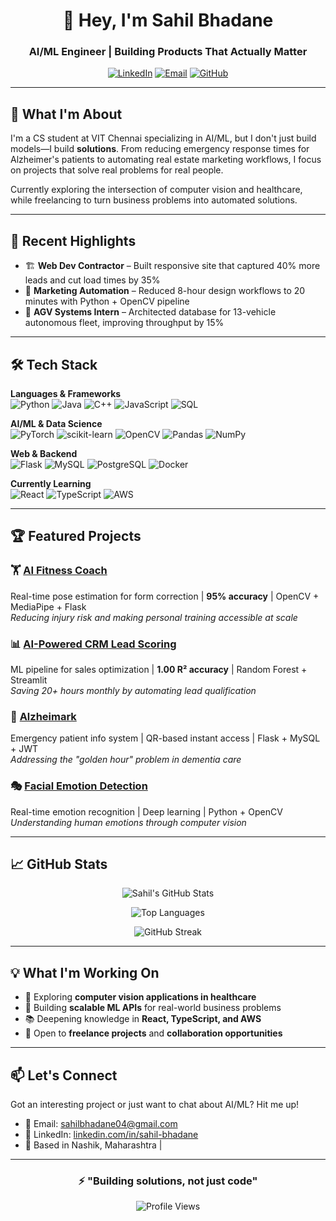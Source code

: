 <div align="center">
  
# 👋 Hey, I'm Sahil Bhadane

### AI/ML Engineer | Building Products That Actually Matter

[![LinkedIn](https://img.shields.io/badge/LinkedIn-0077B5?style=for-the-badge&logo=linkedin&logoColor=white)](https://www.linkedin.com/in/sahil-bhadane)
[![Email](https://img.shields.io/badge/Email-D14836?style=for-the-badge&logo=gmail&logoColor=white)](mailto:sahilbhadane04@gmail.com)
[![GitHub](https://img.shields.io/badge/GitHub-100000?style=for-the-badge&logo=github&logoColor=white)](https://github.com/SahilSBhadane)

</div>

---

## 🚀 What I'm About

I'm a CS student at VIT Chennai specializing in AI/ML, but I don't just build models—I build **solutions**. From reducing emergency response times for Alzheimer's patients to automating real estate marketing workflows, I focus on projects that solve real problems for real people.

Currently exploring the intersection of computer vision and healthcare, while freelancing to turn business problems into automated solutions.

---

## 💼 Recent Highlights

- 🏗️ **Web Dev Contractor** – Built responsive site that captured 40% more leads and cut load times by 35%
- 🤖 **Marketing Automation** – Reduced 8-hour design workflows to 20 minutes with Python + OpenCV pipeline
- 🚗 **AGV Systems Intern** – Architected database for 13-vehicle autonomous fleet, improving throughput by 15%

---

## 🛠️ Tech Stack

**Languages & Frameworks**  
![Python](https://img.shields.io/badge/Python-3776AB?style=flat&logo=python&logoColor=white)
![Java](https://img.shields.io/badge/Java-ED8B00?style=flat&logo=openjdk&logoColor=white)
![C++](https://img.shields.io/badge/C++-00599C?style=flat&logo=c%2B%2B&logoColor=white)
![JavaScript](https://img.shields.io/badge/JavaScript-F7DF1E?style=flat&logo=javascript&logoColor=black)
![SQL](https://img.shields.io/badge/SQL-4479A1?style=flat&logo=mysql&logoColor=white)

**AI/ML & Data Science**  
![PyTorch](https://img.shields.io/badge/PyTorch-EE4C2C?style=flat&logo=pytorch&logoColor=white)
![scikit-learn](https://img.shields.io/badge/scikit--learn-F7931E?style=flat&logo=scikit-learn&logoColor=white)
![OpenCV](https://img.shields.io/badge/OpenCV-5C3EE8?style=flat&logo=opencv&logoColor=white)
![Pandas](https://img.shields.io/badge/Pandas-150458?style=flat&logo=pandas&logoColor=white)
![NumPy](https://img.shields.io/badge/NumPy-013243?style=flat&logo=numpy&logoColor=white)

**Web & Backend**  
![Flask](https://img.shields.io/badge/Flask-000000?style=flat&logo=flask&logoColor=white)
![MySQL](https://img.shields.io/badge/MySQL-4479A1?style=flat&logo=mysql&logoColor=white)
![PostgreSQL](https://img.shields.io/badge/PostgreSQL-316192?style=flat&logo=postgresql&logoColor=white)
![Docker](https://img.shields.io/badge/Docker-2496ED?style=flat&logo=docker&logoColor=white)

**Currently Learning**  
![React](https://img.shields.io/badge/React-20232A?style=flat&logo=react&logoColor=61DAFB)
![TypeScript](https://img.shields.io/badge/TypeScript-007ACC?style=flat&logo=typescript&logoColor=white)
![AWS](https://img.shields.io/badge/AWS-232F3E?style=flat&logo=amazon-aws&logoColor=white)

---

## 🏆 Featured Projects

### 🏋️ [AI Fitness Coach](https://github.com/SahilSBhadane/AI-Fitness-Coach)
Real-time pose estimation for form correction | **95% accuracy** | OpenCV + MediaPipe + Flask  
*Reducing injury risk and making personal training accessible at scale*

### 📊 [AI-Powered CRM Lead Scoring](https://github.com/SahilSBhadane/CRM-Lead-Scoring)
ML pipeline for sales optimization | **1.00 R² accuracy** | Random Forest + Streamlit  
*Saving 20+ hours monthly by automating lead qualification*

### 🧠 [Alzheimark](https://github.com/SahilSBhadane/Alzheimark)
Emergency patient info system | QR-based instant access | Flask + MySQL + JWT  
*Addressing the "golden hour" problem in dementia care*

### 🎭 [Facial Emotion Detection](https://github.com/SahilSBhadane/Facial-Emotion-Detection)
Real-time emotion recognition | Deep learning | Python + OpenCV  
*Understanding human emotions through computer vision*

---

## 📈 GitHub Stats

<div align="center">
  
![Sahil's GitHub Stats](https://github-readme-stats.vercel.app/api?username=SahilSBhadane&show_icons=true&theme=radical&hide_border=true&bg_color=0D1117)

![Top Languages](https://github-readme-stats.vercel.app/api/top-langs/?username=SahilSBhadane&layout=compact&theme=radical&hide_border=true&bg_color=0D1117)

![GitHub Streak](https://github-readme-streak-stats.herokuapp.com/?user=SahilSBhadane&theme=radical&hide_border=true&background=0D1117)

</div>

---

## 💡 What I'm Working On

- 🔬 Exploring **computer vision applications in healthcare**
- 🎯 Building **scalable ML APIs** for real-world business problems
- 📚 Deepening knowledge in **React, TypeScript, and AWS**
- 🤝 Open to **freelance projects** and **collaboration opportunities**

---

## 📫 Let's Connect

Got an interesting project or just want to chat about AI/ML? Hit me up!

- 📧 Email: sahilbhadane04@gmail.com
- 💼 LinkedIn: [linkedin.com/in/sahil-bhadane](https://www.linkedin.com/in/sahil-bhadane)
- 📍 Based in Nashik, Maharashtra | 

---

<div align="center">
  
### ⚡ "Building solutions, not just code"

![Profile Views](https://komarev.com/ghpvc/?username=SahilSBhadane&color=blueviolet&style=flat-square)

</div>
